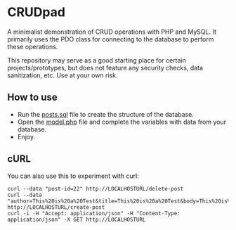 CRUDpad
==================

A minimalist demonstration of CRUD operations with PHP and MySQL. It primarily uses the PDO class for connecting to the database to perform these operations.

This repository may serve as a good starting place for certain projects/prototypes, but does not feature any security checks, data sanitization, etc. Use at your own risk.

How to use
-----------------

* Run the [posts.sql](posts.sql) file to create the structure of the database.
* Open the [model.php](model.php) file and complete the variables with data from your database.
* Enjoy.

cURL
-----------------

You can also use this to experiment with curl:

    curl --data "post-id=22" http://LOCALHOSTURL/delete-post
    curl --data "author=This%20is%20a%20Test&title=This%20is%20a%20Test&body=This%20is%20a%20Test" http://LOCALHOSTURL/create-post
    curl -i -H "Accept: application/json" -H "Content-Type: application/json" -X GET http://LOCALHOSTURL
